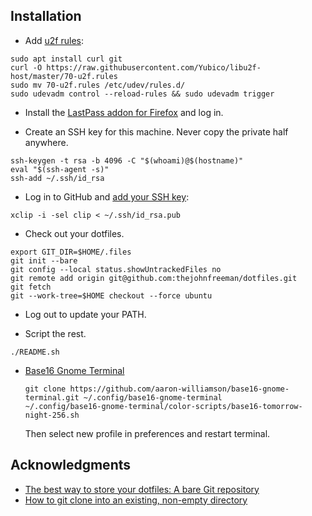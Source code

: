 ## Installation

- Add [u2f rules](https://docs.01.org/clearlinux/latest/tutorials/yubikey-u2f.html):

```
sudo apt install curl git
curl -O https://raw.githubusercontent.com/Yubico/libu2f-host/master/70-u2f.rules
sudo mv 70-u2f.rules /etc/udev/rules.d/
sudo udevadm control --reload-rules && sudo udevadm trigger
```

- Install the [LastPass addon for Firefox](https://addons.mozilla.org/en-US/firefox/addon/lastpass-password-manager/) and log in.

- Create an SSH key for this machine. Never copy the private half anywhere.

```
ssh-keygen -t rsa -b 4096 -C "$(whoami)@$(hostname)"
eval "$(ssh-agent -s)"
ssh-add ~/.ssh/id_rsa
```

- Log in to GitHub and [add your SSH key](https://github.com/settings/keys):

```
xclip -i -sel clip < ~/.ssh/id_rsa.pub
```

- Check out your dotfiles.

```
export GIT_DIR=$HOME/.files
git init --bare
git config --local status.showUntrackedFiles no
git remote add origin git@github.com:thejohnfreeman/dotfiles.git
git fetch
git --work-tree=$HOME checkout --force ubuntu
```

- Log out to update your PATH.

- Script the rest.

```
./README.sh
```

- [Base16 Gnome Terminal](https://github.com/aaron-williamson/base16-gnome-terminal)

  ```
  git clone https://github.com/aaron-williamson/base16-gnome-terminal.git ~/.config/base16-gnome-terminal
  ~/.config/base16-gnome-terminal/color-scripts/base16-tomorrow-night-256.sh
  ```

  Then select new profile in preferences and restart terminal.

## Acknowledgments

- [The best way to store your dotfiles: A bare Git repository](https://developer.atlassian.com/blog/2016/02/best-way-to-store-dotfiles-git-bare-repo/)
- [How to git clone into an existing, non-empty directory](https://stackoverflow.com/a/33695754)
